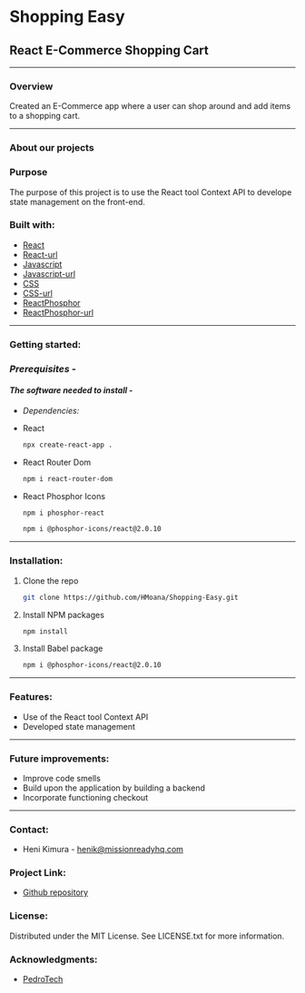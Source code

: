 # Shopping Easy

## React E-Commerce Shopping Cart
---

### **Overview**

Created an E-Commerce app where a user can shop around and add items to a shopping cart.

---

### **About our projects**

### **Purpose**

The purpose of this project is to use the React tool Context API to develope state management on the front-end.

### **Built with:**

- [React](https://img.shields.io/badge/React-20232A?style=for-the-badge&logo-react&logoColor=026e00 "React")
- [React-url](https://react.dev/ "Reacturl")
- [Javascript](https://img.shields.io/badge/Javascript-20232A?style=for-the-badge&logo-javascript&logoColor=026e00 "Javascript")
- [Javascript-url](https://www.javascript.com/ "Javascripturl")
- [CSS](https://img.shields.io/badge/CSS-20232A?style=for-the-badge&logo-css&logoColor=026e00 "CSS")
- [CSS-url](https://www.w3schools.com/css/ "CSSurl")
- [ReactPhosphor](https://img.shields.io/badge/ReactPhosphor-20232A?style=for-the-badge&logo-reactphosphor&logoColor=026e00 "ReactPhosphor")
- [ReactPhosphor-url](https://phosphoricons.com/ "ReactPhosphorurl")

---

### **Getting started:**

### _Prerequisites -_

#### _The software needed to install -_

- _Dependencies:_

- React

  ```sh
  npx create-react-app .
  ```

- React Router Dom

  ```sh
  npm i react-router-dom
  ```

- React Phosphor Icons

  ```sh
  npm i phosphor-react
  ```

   ```sh
  npm i @phosphor-icons/react@2.0.10
  ```

---

### **Installation:**

1. Clone the repo 

   ```sh
   git clone https://github.com/HMoana/Shopping-Easy.git
   ```

2. Install NPM packages

   ```sh
   npm install
   ```  

3. Install Babel package 

     ```sh
   npm i @phosphor-icons/react@2.0.10
   ```  

---

### **Features:**

- Use of the React tool Context API
- Developed state management

---

### **Future improvements:**

- Improve code smells
- Build upon the application by building a backend
- Incorporate functioning checkout

---

### **Contact:**

- Heni Kimura - <henik@missionreadyhq.com>

### **Project Link:**

- [Github repository](https://github.com/HMoana/Shopping-Easy.git "Github repository")

### **License:**

Distributed under the MIT License. See LICENSE.txt for more information.

### **Acknowledgments:**

- [PedroTech](https://youtu.be/tEMrD9t85v4 "PedroTech")